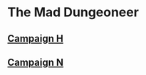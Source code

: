 # The Mad Dungeoneer

## [Campaign H](Campaign%20H/Campaign%20H.md)
## [Campaign N](Campaign%20N/Campaign%20N.md)
